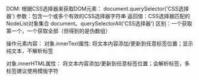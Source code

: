 DOM:
根据CSS选择器来获取DOM元素：
document.querySelector('CSS选择器')
参数：包含一个或多个有效的CSS选择器字符串
返回值：CSS选择器匹配的NodeList对象集合
document。querySelectorAll('CSS选择器')
区别：一个获取第一个，一个获取全部（但得到的是伪数组）

操作元素内容：
对象.innerText属性:
将文本内容添加/更新到任意标签位置；显示纯文本，不解析标签

对象.innerHTML属性：
将文本内容添加/更新到任意标签位置；会解析标签，多标签建议使用模版字符
